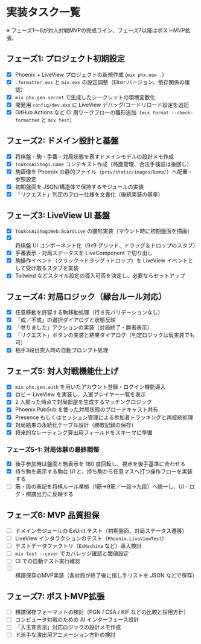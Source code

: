 # 実装タスク一覧

※ フェーズ1〜6が対人対戦MVPの完成ライン、フェーズ7以降はポストMVP拡張。

## フェーズ1: プロジェクト初期設定
- [x] Phoenix + LiveView プロジェクトの新規作成 (`mix phx.new .`)
- [x] `.formatter.exs` と `mix.exs` の設定調整（Elixir バージョン、依存関係の確認）
- [x] `mix phx.gen.secret` で生成したシークレットの環境変数化
- [x] 開発用 `config/dev.exs` に LiveView デバッグ/コードリロード設定を追記
- [x] GitHub Actions など CI 用ワークフローの雛形追加（`mix format --check-formatted` と `mix test`）

## フェーズ2: ドメイン設計と基盤
- [x] 将棋盤・駒・手番・対局状態を表すドメインモデルの設計メモ作成
- [x] `ToukonAiShogi.Game` コンテキスト作成（局面管理、合法手検証は後回し）
- [x] 駒画像を Phoenix の静的ファイル（`priv/static/images/koma/`）へ配置・参照設定
- [x] 初期盤面を JSON/構造体で保持するモジュールの実装
- [x] 「リクエスト」判定のフロー仕様を文書化（後続実装の基準）

## フェーズ3: LiveView UI 基盤
- [x] `ToukonAiShogiWeb.BoardLive` の雛形実装（マウント時に初期盤面を描画）
- [x] 将棋盤 UI コンポーネント化（9x9 グリッド、ドラッグ＆ドロップのスタブ）
- [x] 手番表示・対局ステータスを LiveComponent で切り出し
- [x] 駒操作イベント（クリック→ドラッグ→ドロップ）を LiveView イベントとして受け取るスタブを実装
- [x] Tailwind などスタイル設定の導入可否を決定し、必要ならセットアップ

## フェーズ4: 対局ロジック（縁台ルール対応）
- [x] 任意移動を許容する駒移動処理（行き先バリデーションなし）
- [x] 「成／不成」の選択ダイアログと状態反映
- [x] 「参りました」アクションの実装（対局終了・勝者表示）
- [x] 「リクエスト」ボタンの実装と結果ダイアログ（判定ロジックは仮実装でも可）
- [x] 相手3段目突入時の自動プロンプト処理

## フェーズ5: 対人対戦機能仕上げ
- [x] `mix phx.gen.auth` を用いたアカウント登録・ログイン機能導入
- [x] ロビー LiveView を実装し、入室プレイヤー一覧を表示
- [x] 2 人揃った時点で対局部屋を生成するマッチングロジック
- [x] Phoenix.PubSub を使った対局状態のブロードキャスト共有
- [x] Presence もしくはセッション管理による参加者トラッキングと再接続処理
- [x] 対局結果の永続化テーブル設計（勝敗記録の保存）
- [x] 将来的なレーティング算出用フィールドをスキーマに準備

### フェーズ5-1: 対局体験の最終調整
- [x] 後手参加時は盤面と駒表示を 180 度回転し、視点を後手基準に合わせる
- [x] 持ち駒を表示する駒台 UI と、持ち駒から任意マスへ打つ操作フローを実装する
- [ ] 筋・段の表記を将棋ルール準拠（1筋→9筋／一段→九段）へ統一し、UI・ログ・棋譜出力に反映する

## フェーズ6: MVP 品質担保
- [ ] ドメインモジュールの ExUnit テスト（初期盤面、対局ステータス遷移）
- [ ] LiveView インタラクションのテスト（`Phoenix.LiveViewTest`）
- [ ] テストデータファクトリ（`ExMachina` など）導入検討
- [ ] `mix test --cover` でカバレッジ確認と閾値設定
- [ ] CI での自動テスト実行確認
- [ ] 棋譜保存のMVP実装（各対局が終了後に指し手リストを JSON などで保存）

## フェーズ7: ポストMVP拡張
- [ ] 棋譜保存フォーマットの検討（PGN / CSA / KIF などの比較と採用方針）
- [ ] コンピュータ対戦のための AI インターフェース設計
- [ ] 「入玉宣言法」対応ロジックの設計メモ作成
- [ ] ド派手な演出用アニメーション方針の検討
